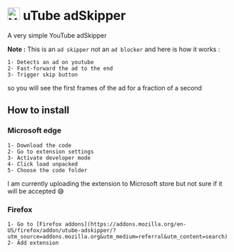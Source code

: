 
# <img src="https://upload.wikimedia.org/wikipedia/commons/thumb/0/09/YouTube_full-color_icon_%282017%29.svg/1024px-YouTube_full-color_icon_%282017%29.svg.png" alt="YouTube" height="28" alt="uTube adSkipper" />  uTube adSkipper

A very simple YouTube adSkipper

**Note :** This is an `ad skipper` not an `ad blocker` and here is how it works :

    1- Detects an ad on youtube
    2- Fast-forward the ad to the end 
    3- Trigger skip button

so you will see the first frames of the ad for a fraction of a second

## How to install
### Microsoft edge
    1- Download the code
    2- Go to extension settings
    3- Activate developer mode
    4- Click load unpacked
    5- Choose the code folder
    
I am currently uploading the extension to Microsoft store but not sure if it will be accepted 😅

### Firefox
    1- Go to [Firefox addons](https://addons.mozilla.org/en-US/firefox/addon/utube-adskipper/?utm_source=addons.mozilla.org&utm_medium=referral&utm_content=search)
    2- Add extension